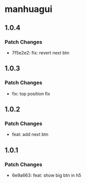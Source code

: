# manhuagui

## 1.0.4

### Patch Changes

- 7f5e2e2: fix: revert next btn

## 1.0.3

### Patch Changes

- fix: top position fix

## 1.0.2

### Patch Changes

- feat: add next btn

## 1.0.1

### Patch Changes

- 6e9a663: feat: show big btn in h5
